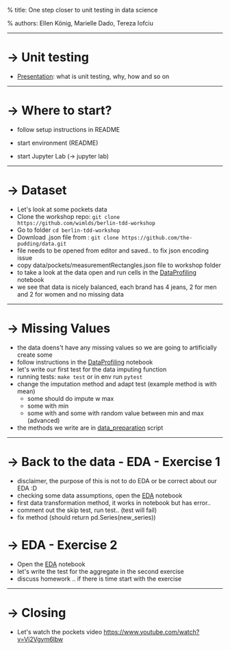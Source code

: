 % title: One step closer to unit testing in data science

% authors: Ellen König, Marielle Dado, Tereza Iofciu

---

# -> Unit testing

- [Presentation](https://docs.google.com/presentation/d/1Lc1fhpQsXWQonHNtZ78rozE_nymrFaoZuuGyp7q007Q/edit#slide=id.p1): what is unit testing, why, how and so on

---

# -> Where to start?

- follow setup instructions in README

- start environment (README)

- start Jupyter Lab (-> jupyter lab)

---

# -> Dataset

- Let's look at some pockets data
- Clone the workshop repo: `git clone https://github.com/wimlds/berlin-tdd-workshop`
- Go to folder `cd berlin-tdd-workshop`
- Download .json file from : `git clone https://github.com/the-pudding/data.git`
- file needs to be opened from editor and saved.. to fix json encoding issue
- copy data/pockets/measurementRectangles.json file to workshop folder
- to take a look at the data open and run cells in the [DataProfiling](DataProfiling.ipynb) notebook
- we see that data is nicely balanced, each brand has 4 jeans, 2 for men and 2 for women and no missing data

---

# -> Missing Values

- the data doens't have any missing values so we are going to artificially create some
- follow instructions in the [DataProfiling](DataProfiling.ipynb) notebook
- let's write our first test for the data imputing function
- running tests: `make test` or in env run `pytest`
- change the imputation method and adapt test (example method is with mean)
  - some should do impute w max
  - some with min
  - some with and some with random value between min and max (advanced)
- the methods we write are in [data_preparation](data_preparation.py) script

---

# -> Back to the data - EDA - Exercise 1

- disclaimer, the purpose of this is not to do EDA or be correct about our EDA :D
- checking some data assumptions, open the [EDA](EDA.ipynb) notebook
- first data transformation method, it works in notebook but has error..
- comment out the skip test, run test.. (test will fail)
- fix method (should return pd.Series(new_series))

# -> EDA - Exercise 2

- Open the [EDA](EDA.ipynb) notebook
- let's write the test for the aggregate in the second exercise
- discuss homework .. if there is time start with the exercise

---

# -> Closing

- Let's watch the pockets video https://www.youtube.com/watch?v=Vi2Vgym6lbw
